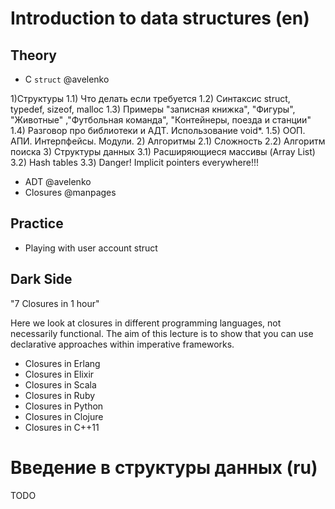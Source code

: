 Introduction to data structures (en)
===

Theory
---

 + C ``struct`` @avelenko
 
 1)Структуры
 1.1) Что делать если требуется 
 1.2) Синтаксис struct, typedef, sizeof, malloc
 1.3) Примеры "записная книжка", "Фигуры", "Животные" ,"Футбольная команда", "Контейнеры, поезда и станции"
 1.4) Разговор про библиотеки и АДТ. Использование void*.
 1.5) ООП. АПИ. Интерпфейсы. Модули.
 2) Алгоритмы
 2.1) Сложность
 2.2) Алгоритм поиска
 3) Структуры данных
 3.1) Расширяющиеся массивы (Array List)
 3.2) Hash tables
 3.3) Danger! Implicit pointers everywhere!!!
 
 + ADT @avelenko
 + Closures @manpages

Practice
---

 + Playing with user account struct

Dark Side
---

"7 Closures in 1 hour"

Here we look at closures in different programming languages, not necessarily functional.
The aim of this lecture is to show that you can use declarative approaches within imperative
frameworks.

 + Closures in Erlang
 + Closures in Elixir
 + Closures in Scala
 + Closures in Ruby
 + Closures in Python
 + Closures in Clojure
 + Closures in C++11

Введение в структуры данных (ru)
===

TODO

